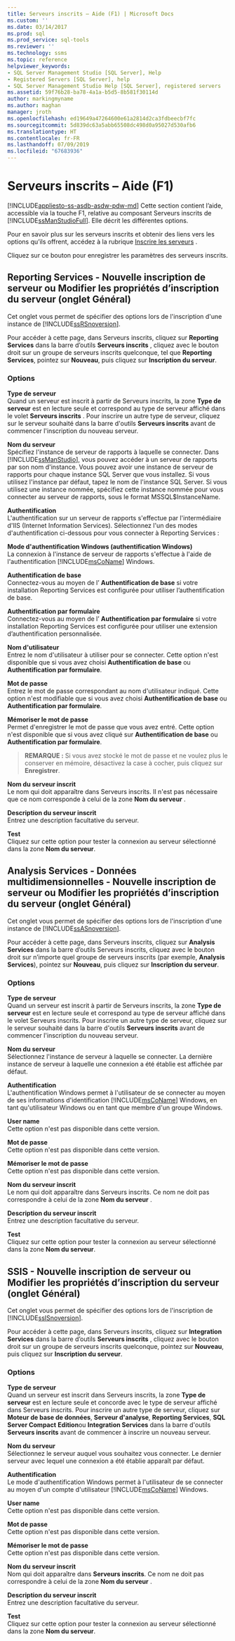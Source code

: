 ```yaml
---
title: Serveurs inscrits – Aide (F1) | Microsoft Docs
ms.custom: ''
ms.date: 03/14/2017
ms.prod: sql
ms.prod_service: sql-tools
ms.reviewer: ''
ms.technology: ssms
ms.topic: reference
helpviewer_keywords:
- SQL Server Management Studio [SQL Server], Help
- Registered Servers [SQL Server], help
- SQL Server Management Studio Help [SQL Server], registered servers
ms.assetid: 59f76b28-ba78-4a1a-b5d5-8b581f30114d
author: markingmyname
ms.author: maghan
manager: jroth
ms.openlocfilehash: ed19649a47264600e61a2814d2ca3fdbeecbf7fc
ms.sourcegitcommit: 5d839dc63a5abb65508dc498d0a95027d530afb6
ms.translationtype: HT
ms.contentlocale: fr-FR
ms.lasthandoff: 07/09/2019
ms.locfileid: "67683936"
---
```

# <a name="registered-servers-f1-help"></a>Serveurs inscrits – Aide (F1)
[!INCLUDE[appliesto-ss-asdb-asdw-pdw-md](../../includes/appliesto-ss-asdb-asdw-pdw-md.md)]
  Cette section contient l’aide, accessible via la touche F1, relative au composant Serveurs inscrits de [!INCLUDE[ssManStudioFull](../../includes/ssmanstudiofull-md.md)]. Elle décrit les différentes options.
  
 Pour en savoir plus sur les serveurs inscrits et obtenir des liens vers les options qu’ils offrent, accédez à la rubrique [Inscrire les serveurs](../../tools/sql-server-management-studio/register-servers.md) . 
 

 Cliquez sur ce bouton pour enregistrer les paramètres des serveurs inscrits. 
 
 ## <a name="reporting-services-new-or-edit-server-registration-general-tab"></a>Reporting Services - Nouvelle inscription de serveur ou Modifier les propriétés d’inscription du serveur (onglet Général) 
  Cet onglet vous permet de spécifier des options lors de l'inscription d'une instance de [!INCLUDE[ssRSnoversion](../../includes/ssrsnoversion-md.md)].  
  
 Pour accéder à cette page, dans Serveurs inscrits, cliquez sur **Reporting Services** dans la barre d’outils **Serveurs inscrits** , cliquez avec le bouton droit sur un groupe de serveurs inscrits quelconque, tel que **Reporting Services**, pointez sur **Nouveau**, puis cliquez sur **Inscription du serveur**.  
  
### <a name="options"></a>Options  
 **Type de serveur**  
 Quand un serveur est inscrit à partir de Serveurs inscrits, la zone **Type de serveur** est en lecture seule et correspond au type de serveur affiché dans le volet **Serveurs inscrits** . Pour inscrire un autre type de serveur, cliquez sur le serveur souhaité dans la barre d'outils **Serveurs inscrits** avant de commencer l'inscription du nouveau serveur.  
  
 **Nom du serveur**  
 Spécifiez l'instance de serveur de rapports à laquelle se connecter. Dans [!INCLUDE[ssManStudio](../../includes/ssmanstudio-md.md)], vous pouvez accéder à un serveur de rapports par son nom d'instance. Vous pouvez avoir une instance de serveur de rapports pour chaque instance SQL Server que vous installez. Si vous utilisez l'instance par défaut, tapez le nom de l'instance SQL Server. Si vous utilisez une instance nommée, spécifiez cette instance nommée pour vous connecter au serveur de rapports, sous le format MSSQL$InstanceName.  
  
 **Authentification**  
 L'authentification sur un serveur de rapports s'effectue par l'intermédiaire d'IIS (Internet Information Services). Sélectionnez l'un des modes d'authentification ci-dessous pour vous connecter à Reporting Services :  
  
 **Mode d'authentification Windows (authentification Windows)**  
 La connexion à l'instance de serveur de rapports s'effectue à l'aide de l'authentification [!INCLUDE[msCoName](../../includes/msconame-md.md)] Windows.  
  
 **Authentification de base**  
 Connectez-vous au moyen de l’ **Authentification de base** si votre installation Reporting Services est configurée pour utiliser l’authentification de base.  
  
 **Authentification par formulaire**  
 Connectez-vous au moyen de l’ **Authentification par formulaire** si votre installation Reporting Services est configurée pour utiliser une extension d’authentification personnalisée.  
  
 **Nom d'utilisateur**  
 Entrez le nom d'utilisateur à utiliser pour se connecter. Cette option n'est disponible que si vous avez choisi **Authentification de base** ou **Authentification par formulaire**.  
  
 **Mot de passe**  
 Entrez le mot de passe correspondant au nom d'utilisateur indiqué. Cette option n'est modifiable que si vous avez choisi **Authentification de base** ou **Authentification par formulaire**.  
  
 **Mémoriser le mot de passe**  
 Permet d'enregistrer le mot de passe que vous avez entré. Cette option n'est disponible que si vous avez cliqué sur **Authentification de base** ou **Authentification par formulaire**.  
  
> **REMARQUE :** Si vous avez stocké le mot de passe et ne voulez plus le conserver en mémoire, désactivez la case à cocher, puis cliquez sur **Enregistrer**.  
  
 **Nom du serveur inscrit**  
 Le nom qui doit apparaître dans Serveurs inscrits. Il n'est pas nécessaire que ce nom corresponde à celui de la zone **Nom du serveur** .  
  
 **Description du serveur inscrit**  
 Entrez une description facultative du serveur.  
  
 **Test**  
 Cliquez sur cette option pour tester la connexion au serveur sélectionné dans la zone **Nom du serveur**.  
  
 
 ## <a name="analysis-services---multidimensional-data-new-or-edit-server-registration-general-tab"></a>Analysis Services - Données multidimensionnelles - Nouvelle inscription de serveur ou Modifier les propriétés d’inscription du serveur (onglet Général)
 
  Cet onglet vous permet de spécifier des options lors de l'inscription d'une instance de [!INCLUDE[ssASnoversion](../../includes/ssasnoversion-md.md)].  
  
 Pour accéder à cette page, dans Serveurs inscrits, cliquez sur **Analysis Services** dans la barre d’outils Serveurs inscrits, cliquez avec le bouton droit sur n’importe quel groupe de serveurs inscrits (par exemple, **Analysis Services**), pointez sur **Nouveau**, puis cliquez sur **Inscription du serveur**.  
  
### <a name="options"></a>Options  
 **Type de serveur**  
 Quand un serveur est inscrit à partir de Serveurs inscrits, la zone **Type de serveur** est en lecture seule et correspond au type de serveur affiché dans le volet Serveurs inscrits. Pour inscrire un autre type de serveur, cliquez sur le serveur souhaité dans la barre d'outils **Serveurs inscrits** avant de commencer l'inscription du nouveau serveur.  
  
 **Nom du serveur**  
 Sélectionnez l'instance de serveur à laquelle se connecter. La dernière instance de serveur à laquelle une connexion a été établie est affichée par défaut.  
  
 **Authentification**  
 L'authentification Windows permet à l'utilisateur de se connecter au moyen de ses informations d'identification [!INCLUDE[msCoName](../../includes/msconame-md.md)] Windows, en tant qu'utilisateur Windows ou en tant que membre d'un groupe Windows.  
  
 **User name**  
 Cette option n'est pas disponible dans cette version.  
  
 **Mot de passe**  
 Cette option n'est pas disponible dans cette version.  
  
 **Mémoriser le mot de passe**  
 Cette option n'est pas disponible dans cette version.  
  
 **Nom du serveur inscrit**  
 Le nom qui doit apparaître dans Serveurs inscrits. Ce nom ne doit pas correspondre à celui de la zone **Nom du serveur** .  
  
 **Description du serveur inscrit**  
 Entrez une description facultative du serveur.  
  
 **Test**  
 Cliquez sur cette option pour tester la connexion au serveur sélectionné dans la zone **Nom du serveur**. 
 
 ## <a name="ssis-new-or-edit-server-registration-general-tab"></a>SSIS - Nouvelle inscription de serveur ou Modifier les propriétés d’inscription du serveur (onglet Général) 
 
 Cet onglet vous permet de spécifier des options lors de l'inscription de [!INCLUDE[ssISnoversion](../../includes/ssisnoversion-md.md)].  
  
 Pour accéder à cette page, dans Serveurs inscrits, cliquez sur **Integration Services** dans la barre d’outils **Serveurs inscrits** , cliquez avec le bouton droit sur un groupe de serveurs inscrits quelconque, pointez sur **Nouveau**, puis cliquez sur **Inscription du serveur**.  
  
### <a name="options"></a>Options  
 **Type de serveur**  
 Quand un serveur est inscrit dans Serveurs inscrits, la zone **Type de serveur** est en lecture seule et concorde avec le type de serveur affiché dans Serveurs inscrits. Pour inscrire un autre type de serveur, cliquez sur **Moteur de base de données**, **Serveur d'analyse**, **Reporting Services**, **SQL Server Compact** **Edition**ou **Integration Services** dans la barre d'outils **Serveurs inscrits** avant de commencer à inscrire un nouveau serveur.  
  
 **Nom du serveur**  
 Sélectionnez le serveur auquel vous souhaitez vous connecter. Le dernier serveur avec lequel une connexion a été établie apparaît par défaut.  
  
 **Authentification**  
 Le mode d'authentification Windows permet à l'utilisateur de se connecter au moyen d'un compte d'utilisateur [!INCLUDE[msCoName](../../includes/msconame-md.md)] Windows.  
  
 **User name**  
 Cette option n'est pas disponible dans cette version.  
  
 **Mot de passe**  
 Cette option n'est pas disponible dans cette version.  
  
 **Mémoriser le mot de passe**  
 Cette option n'est pas disponible dans cette version.  
  
 **Nom du serveur inscrit**  
 Nom qui doit apparaître dans **Serveurs inscrits**. Ce nom ne doit pas correspondre à celui de la zone **Nom du serveur** .  
  
 **Description du serveur inscrit**  
 Entrez une description facultative du serveur.  
  
 **Test**  
 Cliquez sur cette option pour tester la connexion au serveur sélectionné dans la zone **Nom du serveur**. 
  

 
 
  
